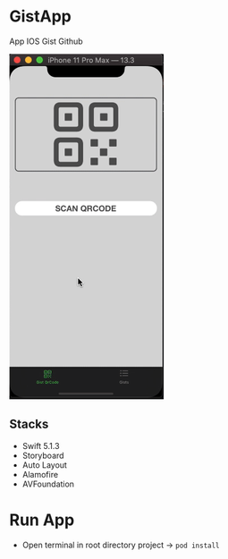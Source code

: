 # GistApp

App IOS Gist Github

![Results](https://github.com/arjdev69/GistApp/blob/develop/results.gif?raw=true)

## Stacks

- Swift 5.1.3
- Storyboard
- Auto Layout
- Alamofire
- AVFoundation

# Run App

- Open terminal in root directory project -> `pod install`
